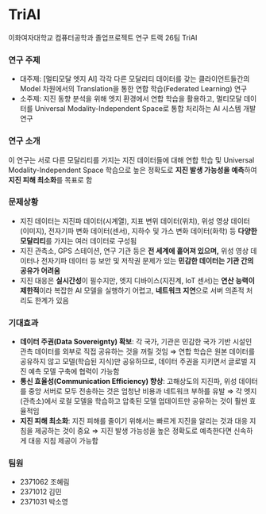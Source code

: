 # TriAI
이화여자대학교 컴퓨터공학과 졸업프로젝트 연구 트랙 26팀 TriAI

### 연구 주제
- 대주제: [멀티모달 엣지 AI] 각각 다른 모달리티 데이터를 갖는 클라이언트들간의 Model 차원에서의 Translation을 통한 연합 학습(Federated Learning) 연구
- 소주제: 지진 동향 분석을 위해 엣지 환경에서 연합 학습을 활용하고, 멀티모달 데이터를 Universal Modality-Independent Space로 통합 처리하는 AI 시스템 개발 연구

### 연구 소개
이 연구는 서로 다른 모달리티를 가지는 지진 데이터들에 대해 연합 학습 및 Universal Modality-Independent Space 학습으로 높은 정확도로 **지진 발생 가능성을 예측**하여  **지진 피해 최소화**를 목표로 함

### 문제상황

- 지진 데이터는 지진파 데이터(시계열), 지표 변위 데이터(위치), 위성 영상 데이터(이미지), 전자기파 변화 데이터(센서), 지하수 및 가스 변화 데이터(화학) 등 **다양한 모달리티**를 가지는 여러 데이터로 구성됨
- 지진 관측소, GPS 스테이션, 연구 기관 등은 **전 세계에 흩어져 있으며,** 위성 영상 데이터나 전자기파 데이터 등 보안 및 저작권 문제가 있는 **민감한 데이터는 기관 간의 공유가 어려움**
- 지진 대응은 **실시간성**이 필수지만, 엣지 디바이스(지진계, IoT 센서)는 **연산 능력이 제한적**이라 복잡한 AI 모델을 실행하기 어렵고, **네트워크 지연**으로 서버 의존적 처리도 한계가 있음

### 기대효과

- **데이터 주권(Data Sovereignty) 확보**: 각 국가, 기관은 민감한 국가 기반 시설인 관측 데이터를 외부로 직접 공유하는 것을 꺼릴 것임 ⇒ 연합 학습은 원본 데이터를 공유하지 않고 모델(학습된 지식)만 공유하므로, 데이터 주권을 지키면서 글로벌 지진 예측 모델 구축에 협력이 가능함
- **통신 효율성(Communication Efficiency) 향상**: 고해상도의 지진파, 위성 데이터를 중앙 서버로 모두 전송하는 것은 엄청난 비용과 네트워크 부하를 유발 ⇒ 각 엣지(관측소)에서 로컬 모델을 학습하고 압축된 모델 업데이트만 공유하는 것이 훨씬 효율적임
- **지진 피해 최소화**: 지진 피해를 줄이기 위해서는 빠르게 지진을 알리는 것과 대응 지침을 제공하는 것이 중요 ⇒ 지진 발생 가능성을 높은 정확도로 예측한다면 신속하게 대응 지침 제공이 가능함

### 팀원

- 2371062 조혜림
- 2371012 김민
- 2371031 박소영
